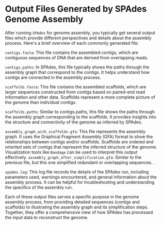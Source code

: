 # Output Files Generated by SPAdes Genome Assembly

After running `SPAdes` for genome assembly, you typically get several output files which provide different perspectives and details about the assembly process. Here's a brief overview of each commonly generated file:

`contigs.fasta`: This file contains the assembled contigs, which are contiguous sequences of DNA that are derived from overlapping reads.

`contigs.paths`: In SPAdes, this file typically shows the paths through the assembly graph that correspond to the contigs. It helps understand how contigs are connected in the assembly process.

`scaffolds.fasta`: This file contains the assembled scaffolds, which are larger sequences constructed from contigs based on paired-end read information and other data. Scaffolds represent a more complete picture of the genome than individual contigs.

`scaffolds.paths`: Similar to contigs.paths, this file shows the paths through the assembly graph corresponding to the scaffolds. It provides insights into the structure and connectivity of the genome as inferred by SPAdes.

`assembly_graph_with_scaffolds.gfa`: This file represents the assembly graph. It uses the Graphical Fragment Assembly (GFA) format to show the relationships between contigs and/or scaffolds. Scaffolds are ordered and oriented sets of contigs that represent the inferred structure of the genome. Visualization tools like `Bandage` can be used to interpret this output effectively.
`assembly_graph_after_simplification.gfa`: Similar to the previous file, but this one simplified redundant or overlapping sequences. .

`spades.log`: This log file records the details of the SPAdes run, including parameters used, warnings encountered, and general information about the assembly process. It can be helpful for troubleshooting and understanding the specifics of the assembly run.

Each of these output files serves a specific purpose in the genome assembly process, from providing detailed sequences (contigs and scaffolds) to illustrating the assembly graph and its simplification steps. Together, they offer a comprehensive view of how SPAdes has processed the input data to reconstruct the genome.
